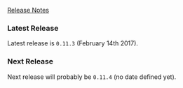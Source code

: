 [Release Notes](https://github.com/Haufe-Lexware/wicked.haufe.io/blob/master/doc/release-notes.md)

### Latest Release

Latest release is `0.11.3` (February 14th 2017).

### Next Release

Next release will probably be `0.11.4` (no date defined yet).
